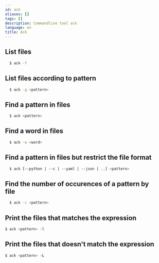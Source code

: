 ```yaml
---
id: ack
aliases: []
tags: []
description: Commandline tool ack
language: en
title: Ack
---
```


## List files

```sh
  $ ack -f
```

## List files according to pattern

```sh
  $ ack -g <pattern>
```

## Find a pattern in files

```sh
  $ ack <pattern>
```

## Find a word in files

```sh
  $ ack -w <word>
```

## Find a pattern in files but restrict the file format

```sh
  $ ack [--python | --c | --yaml | --json | ..] <pattern>
```

## Find the number of occurences of a pattern by file

```sh
  $ ack -c <pattern>

```

## Print the files that matches the expression

```sh
$ ack <pattern> -l
```


## Print the files that doesn't match the expression

```sh
$ ack <pattern> -L
```
